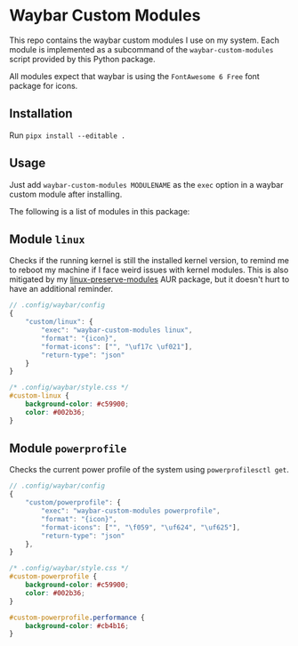 # Waybar Custom Modules

This repo contains the waybar custom modules I use on my system. Each module is
implemented as a subcommand of the `waybar-custom-modules` script provided by
this Python package.

All modules expect that waybar is using the `FontAwesome 6 Free` font package
for icons.

## Installation

Run `pipx install --editable .`

## Usage

Just add `waybar-custom-modules MODULENAME` as the `exec` option in a waybar
custom module after installing.

The following is a list of modules in this package:

## Module `linux`

Checks if the running kernel is still the installed kernel version, to remind
me to reboot my machine if I face weird issues with kernel modules. This is
also mitigated by my
[linux-preserve-modules](https://aur.archlinux.org/packages/linux-preserve-modules)
AUR package, but it doesn't hurt to have an additional reminder.

```js
// .config/waybar/config
{
    "custom/linux": {
        "exec": "waybar-custom-modules linux",
        "format": "{icon}",
        "format-icons": ["", "\uf17c \uf021"],
        "return-type": "json"
    }
}
```

```css
/* .config/waybar/style.css */
#custom-linux {
    background-color: #c59900;
    color: #002b36;
}
```

## Module `powerprofile`

Checks the current power profile of the system using `powerprofilesctl get`.

```js
// .config/waybar/config
{
    "custom/powerprofile": {
        "exec": "waybar-custom-modules powerprofile",
        "format": "{icon}",
        "format-icons": ["", "\f059", "\uf624", "\uf625"],
        "return-type": "json"
    },
}
```

```css
/* .config/waybar/style.css */
#custom-powerprofile {
    background-color: #c59900;
    color: #002b36;
}

#custom-powerprofile.performance {
    background-color: #cb4b16;
}
```
